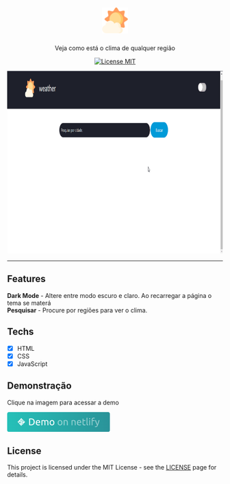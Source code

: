 <h1 align="center">
<br>
<img height="60px" src="./assets/images/app-de-clima.png  "/>
</h1>

<p align="center">Veja como está o clima de qualquer região</p>

<p align="center">
  <a href="https://opensource.org/licenses/MIT">
    <img src="https://img.shields.io/badge/License-MIT-blue.svg" alt="License MIT">
  </a>
</p>

[//]: # (Add your gifs/images here:)
<div>
  <img src="./assets/demo/demoweathergithub.gif" alt="demo" height="425">
</div>

<hr />

## Features
[//]: # (Add the features of your project here:)
**Dark Mode** - Altere entre modo escuro e claro. Ao recarregar a página o tema se materá <br>
**Pesquisar** - Procure por regiões para ver o clima.
## Techs

- [x] HTML
- [x] CSS
- [x] JavaScript

## Demonstração

<p>Clique na imagem para acessar a demo</p>
<a href="https://projeto-weather.netlify.app/" target="_blank"><img src="./assets/demo/demo-netlify.png"></a>

## License

This project is licensed under the MIT License - see the [LICENSE](https://opensource.org/licenses/MIT) page for details.
